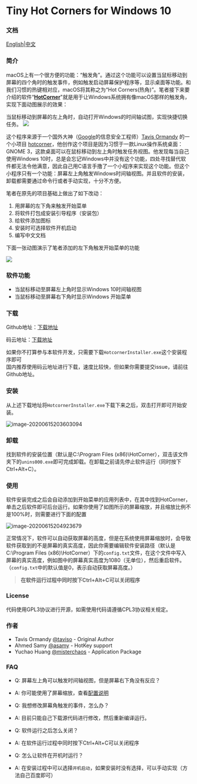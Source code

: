 # Tiny Hot Corners for Windows 10

### 文档

[English](https://github.com/misterchaos/hotcorner/blob/Yuchao-Huang/README_En.md)|[中文](https://github.com/misterchaos/hotcorner/blob/Yuchao-Huang/README.md)

### 简介

macOS上有一个很方便的功能：“触发角”。通过这个功能可以设置当鼠标移动到屏幕的四个角时的触发事件，例如触发启动屏幕保护程序等，显示桌面等功能。和我们习惯的热键相对应，macOS将其称之为“Hot Corners(热角)”。笔者接下来要介绍的软件“[**HotCorner**](https://github.com/misterchaos/hotcorner/releases)"就是用于让Windows系统拥有像macOS那样的触发角，实现下面动图展示的效果：

当鼠标移动到屏幕的左上角时，自动打开Windows的时间轴试图，实现快捷切换任务。
![](https://img2020.cnblogs.com/blog/1654007/202006/1654007-20200620114341013-1239435561.gif)

这个程序来源于一个国外大神（[Google](http://www.google.com/)的信息安全工程师）[Tavis Ormandy](https://github.com/taviso) 的一个小项目 [hotcorner](https://github.com/taviso/hotcorner)，他创作这个项目是因为习惯于一款Linux操作系统桌面：GNOME 3，这款桌面可以在鼠标移动到左上角时触发任务视图。他发现每当自己使用Windows 10时，总是会忘记Windows中并没有这个功能，四处寻找替代软件都无法令他满意，因此自己用C语言手撸了一个小程序来实现这个功能。但这个小程序只有一个功能：屏幕左上角触发Windows时间轴视图。并且软件的安装，卸载都需要通过命令行或者手动实现，十分不方便。

笔者在原先的项目基础上做出了如下改动：

1. 用屏幕的左下角来触发开始菜单
2. 将软件打包成安装引导程序（安装包）
3. 给软件添加图标
4. 安装时可选择软件开机启动
5. 编写中文文档

下面一张动图演示了笔者添加的左下角触发开始菜单的功能

![](https://img2020.cnblogs.com/blog/1654007/202006/1654007-20200615225727735-1550089543.gif)


### 软件功能

- 当鼠标移动至屏幕左上角时显示Windows 10时间轴视图
- 当鼠标移动至屏幕右下角时显示Windows 开始菜单

### 下载

Github地址：[下载地址](https://github.com/misterchaos/hotcorner/releases)

码云地址：[下载地址](https://gitee.com/misterchaos/hotcorner/releases/v1.5)

如果你不打算参与本软件开发，只需要下载`HotcornerInstaller.exe`这个安装程序即可<br>国内推荐使用码云地址进行下载，速度比较快，但如果你需要提交issue，请前往Github地址。

### 安装

从上述下载地址将`HotcornerInstaller.exe`下载下来之后，双击打开即可开始安装。

![image-20200615203603094](http://nextcloud.hellochaos.cn/index.php/s/T6iLYN2FiS5FoJ7/preview)

### 卸载

找到软件的安装位置（默认是C:\Program Files (x86)\HotCorner），双击该文件夹下的`unins000.exe`即可完成卸载。在卸载之前请先停止软件运行（同时按下Ctrl+Alt+C）。

### 使用

软件安装完成之后会自动添加到开始菜单的应用列表中，在其中找到HotCorner，单击之后软件即可后台运行。如果你使用了如图所示的屏幕缩放，并且缩放比例不是100%时，则需要进行下面的配置

![image-20200615204923679](http://nextcloud.hellochaos.cn/index.php/s/6fCqMDKWgPdixYZ/preview)

正常情况下，软件可以自动获取屏幕的高度，但是在系统使用屏幕缩放时，会导致软件获取到的不是屏幕的真实高度，因此你需要编辑软件安装路径（默认是C:\Program Files (x86)\HotCorner）下的`config.txt`文件，在这个文件中写入屏幕的真实高度，例如图中的屏幕真实高度为1080（无单位），然后重启软件。（`config.txt`中的默认值是0，表示自动获取屏幕高度。）

> **在软件运行过程中同时按下Ctrl+Alt+C可以关闭程序**

### License

代码使用GPL3协议进行开源，如需使用代码请遵循CPL3协议相关规定。

### 作者

* Tavis Ormandy [@taviso](https://github.com/taviso/) - Original Author
* Ahmed Samy [@asamy](https://github.com/asamy) - HotKey support
* Yuchao Huang [@misterchaos](https://github.com/misterchaos/) - Application Package

### FAQ

* Q: 屏幕左上角可以触发时间轴视图，但是屏幕右下角没有反应？
* A: 你可能使用了屏幕缩放，查看[配置说明](#使用)


* Q: 我想修改屏幕角触发的事件，怎么办？
* A: 目前只能自己下载源代码进行修改，然后重新编译运行。


* Q: 软件运行之后怎么关闭？
* A: 在软件运行过程中同时按下Ctrl+Alt+C可以关闭程序


* Q: 怎么让软件在开机时运行？
* A: 在安装过程中可以选择`开机启动`，如果安装时没有选择，可以手动实现（方法自己百度即可）
